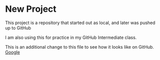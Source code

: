 # New Project

This project is a repository that started out as local, and later was pushed up to GitHub

I am also using this for practice in my GitHub Intermediate class.

This is an additional change to this file to see how it looks like on GitHub. [Google](http://www.google.com)


